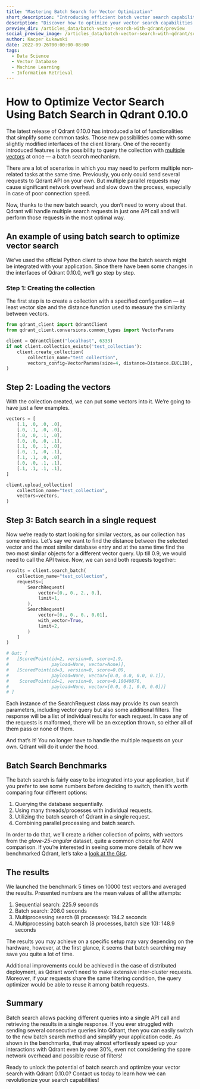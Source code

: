 ```yaml
---
title: "Mastering Batch Search for Vector Optimization"
short_description: "Introducing efficient batch vector search capabilities, streamlining and optimizing large-scale searches for enhanced performance."
description: "Discover how to optimize your vector search capabilities with efficient batch search. Learn optimization strategies for faster, more accurate results."
preview_dir: /articles_data/batch-vector-search-with-qdrant/preview
social_preview_image: /articles_data/batch-vector-search-with-qdrant/social_preview.png
author: Kacper Łukawski
date: 2022-09-26T00:00:00-08:00
tags:
  - Data Science
  - Vector Database
  - Machine Learning
  - Information Retrieval
---
```


# How to Optimize Vector Search Using Batch Search in Qdrant 0.10.0

The latest release of Qdrant 0.10.0 has introduced a lot of functionalities that simplify some common tasks. Those new possibilities come with some slightly modified interfaces of the client library. One of the recently introduced features is the possibility to query the collection with [multiple vectors](https://qdrant.tech/blog/storing-multiple-vectors-per-object-in-qdrant/) at once — a batch search mechanism.

There are a lot of scenarios in which you may need to perform multiple non-related tasks at the same time. Previously, you only could send several requests to Qdrant API on your own. But multiple parallel requests may cause significant network overhead and slow down the process, especially in case of poor connection speed.

Now, thanks to the new batch search, you don’t need to worry about that. Qdrant will handle multiple search requests in just one API call and will perform those requests in the most optimal way.

## An example of using batch search to optimize vector search

We’ve used the official Python client to show how the batch search might be integrated with your application. Since there have been some changes in the interfaces of Qdrant 0.10.0, we’ll go step by step.

### Step 1: Creating the collection

The first step is to create a collection with a specified configuration — at least vector size and the distance function used to measure the similarity between vectors.

```python
from qdrant_client import QdrantClient
from qdrant_client.conversions.common_types import VectorParams

client = QdrantClient("localhost", 6333)
if not client.collection_exists('test_collection'):
    client.create_collection(
        collection_name="test_collection",
        vectors_config=VectorParams(size=4, distance=Distance.EUCLID),
)
```

## Step 2: Loading the vectors

With the collection created, we can put some vectors into it. We’re going to have just a few examples.

```python
vectors = [
    [.1, .0, .0, .0],
    [.0, .1, .0, .0],
    [.0, .0, .1, .0],
    [.0, .0, .0, .1],
    [.1, .0, .1, .0],
    [.0, .1, .0, .1],
    [.1, .1, .0, .0],
    [.0, .0, .1, .1],
    [.1, .1, .1, .1],
]

client.upload_collection(
    collection_name="test_collection",
    vectors=vectors,
)
```

## Step 3: Batch search in a single request

Now we’re ready to start looking for similar vectors, as our collection has some entries. Let’s say we want to find the distance between the selected vector and the most similar database entry and at the same time find the two most similar objects for a different vector query. Up till 0.9, we would need to call the API twice. Now, we can send both requests together:

```python
results = client.search_batch(
    collection_name="test_collection",
    requests=[
        SearchRequest(
            vector=[0., 0., 2., 0.],
            limit=1,
        ),
        SearchRequest(
            vector=[0., 0., 0., 0.01],
            with_vector=True,
            limit=2,
        )
    ]
)

# Out: [
#   [ScoredPoint(id=2, version=0, score=1.9, 
#                payload=None, vector=None)],
#   [ScoredPoint(id=3, version=0, score=0.09, 
#                payload=None, vector=[0.0, 0.0, 0.0, 0.1]),
#    ScoredPoint(id=1, version=0, score=0.10049876, 
#                payload=None, vector=[0.0, 0.1, 0.0, 0.0])]
# ]

```

Each instance of the SearchRequest class may provide its own search parameters, including vector query but also some additional filters. The response will be a list of individual results for each request. In case any of the requests is malformed, there will be an exception thrown, so either all of them pass or none of them.

And that’s it! You no longer have to handle the multiple requests on your own. Qdrant will do it under the hood.

## Batch Search Benchmarks

The batch search is fairly easy to be integrated into your application, but if you prefer to see some numbers before deciding to switch, then it’s worth comparing four different options:

1. Querying the database sequentially.
2. Using many threads/processes with individual requests.
3. Utilizing the batch search of Qdrant in a single request.
4. Combining parallel processing and batch search.

In order to do that, we’ll create a richer collection of points, with vectors from the *glove-25-angular* dataset, quite a common choice for ANN comparison. If you’re interested in seeing some more details of how we benchmarked Qdrant, let’s take a [look at the Gist](https://gist.github.com/kacperlukawski/2d12faa49e06a5080f4c35ebcb89a2a3).

## The results

We launched the benchmark 5 times on 10000 test vectors and averaged the results. Presented numbers are the mean values of all the attempts:

1. Sequential search: 225.9 seconds
2. Batch search: 208.0 seconds
3. Multiprocessing search (8 processes): 194.2 seconds
4. Multiprocessing batch search (8 processes, batch size 10): 148.9 seconds

The results you may achieve on a specific setup may vary depending on the hardware, however, at the first glance, it seems that batch searching may save you quite a lot of time.

Additional improvements could be achieved in the case of distributed deployment, as Qdrant won’t need to make extensive inter-cluster requests. Moreover, if your requests share the same filtering condition, the query optimizer would be able to reuse it among batch requests.

## Summary

Batch search allows packing different queries into a single API call and retrieving the results in a single response. If you ever struggled with sending several consecutive queries into Qdrant, then you can easily switch to the new batch search method and simplify your application code. As shown in the benchmarks, that may almost effortlessly speed up your interactions with Qdrant even by over 30%, even not considering the spare network overhead and possible reuse of filters!

Ready to unlock the potential of batch search and optimize your vector search with Qdrant 0.10.0? Contact us today to learn how we can revolutionize your search capabilities!